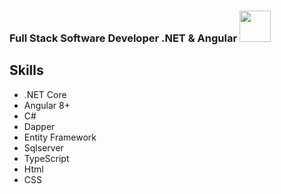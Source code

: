 ### Full Stack Software Developer .NET & Angular <img src="https://user-images.githubusercontent.com/10377511/167936654-6b7f3402-20e4-4f81-a0fe-939c7bff8b5d.gif" width="50" height="50"/>

## Skills    
- .NET Core
- Angular 8+ 
- C#
- Dapper
- Entity Framework
- Sqlserver
- TypeScript 
- Html
- CSS



<!-- **leoramos182/leoramos182** is a ✨ _special_ ✨ repository because its `README.md` (this file) appears on your GitHub profile.

Here are some ideas to get you started:

- 🔭 I’m currently working on ...
- 🌱 I’m currently learning ...
- 👯 I’m looking to collaborate on ...
- 🤔 I’m looking for help with ...
- 💬 Ask me about ...
- 📫 How to reach me: ...
- 😄 Pronouns: ...
- ⚡ Fun fact: ...
-->
